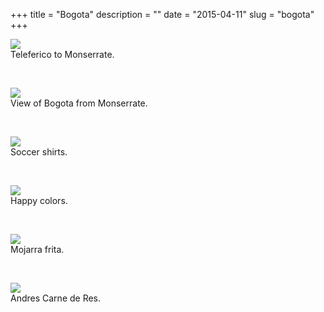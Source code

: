 +++
title = "Bogota"
description = ""
date = "2015-04-11"
slug = "bogota"
+++

<p><p><img src="http://36.media.tumblr.com/9245d7420ec6e64cc74bfa89e38e9b46/tumblr_nmnn7lm1sF1qz7ur9o1_1280.jpg" class="profile"><br />
Teleferico to Monserrate.</p><br /></p>

<p><p><img src="http://41.media.tumblr.com/642c54d557442cf1892fa70ee69ad9c0/tumblr_nmnn8n14dD1qz7ur9o1_1280.jpg" class="profile"><br />
View of Bogota from Monserrate.</p><br /></p>

<p><p><img src="http://40.media.tumblr.com/41c2b9c588da70fc62baad362bd09350/tumblr_nmnna4Mdlh1qz7ur9o1_1280.jpg" class="profile"><br />
Soccer shirts.</p><br /></p>

<p><p><img src="http://41.media.tumblr.com/2be9de36541d30618c6f5e5569365cee/tumblr_nmnnbclSuO1qz7ur9o1_1280.jpg" class="profile"><br />
Happy colors.</p><br /></p>

<p><p><img src="http://36.media.tumblr.com/6634eb421d7eaab41d7742f49ea4bb8e/tumblr_nmnncewaMB1qz7ur9o1_1280.jpg" class="profile"><br />
Mojarra frita.</p><br /></p>

<p><p><img src="http://40.media.tumblr.com/875ef0e7c10d802f02a142a23db1c950/tumblr_nmnndi8RIB1qz7ur9o1_1280.jpg" class="profile"><br />
Andres Carne de Res.</p><br /></p>
